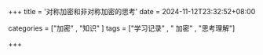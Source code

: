 +++
title = '对称加密和非对称加密的思考'
date = 2024-11-12T23:32:52+08:00



categories = ["加密" , "知识" ] 
tags = ["学习记录" , " 加密" , "思考理解"]

+++

